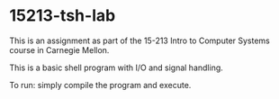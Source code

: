 # 15213-tsh-lab

This is an assignment as part of the 15-213 Intro to Computer Systems course in Carnegie Mellon. 

This is a basic shell program with I/O and signal handling.

To run: simply compile the program and execute.
